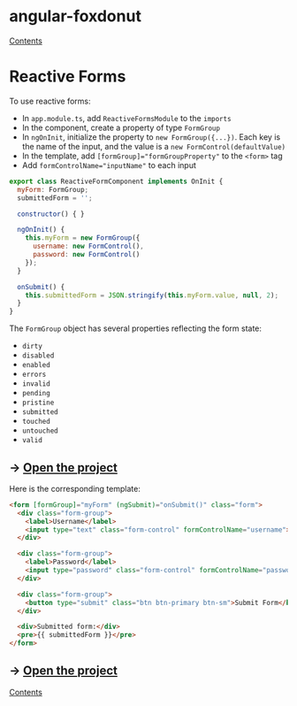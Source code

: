 # angular-foxdonut

[Contents](../README.md)

# Reactive Forms

To use reactive forms:

- In `app.module.ts`, add `ReactiveFormsModule` to the `imports`
- In the component, create a property of type `FormGroup`
- In `ngOnInit`, initialize the property to `new FormGroup({...})`. Each key is the name of the
  input, and the value is a `new FormControl(defaultValue)`
- In the template, add `[formGroup]="formGroupProperty"` to the `<form>` tag
- Add `formControlName="inputName"` to each input

```javascript
export class ReactiveFormComponent implements OnInit {
  myForm: FormGroup;
  submittedForm = '';

  constructor() { }

  ngOnInit() {
    this.myForm = new FormGroup({
      username: new FormControl(),
      password: new FormControl()
    });
  }

  onSubmit() {
    this.submittedForm = JSON.stringify(this.myForm.value, null, 2);
  }
}
```

The `FormGroup` object has several properties reflecting the form state:

- `dirty`
- `disabled`
- `enabled`
- `errors`
- `invalid`
- `pending`
- `pristine`
- `submitted`
- `touched`
- `untouched`
- `valid`

## &rarr; [Open the project](https://stackblitz.com/github/foxdonut/angular-foxdonut/tree/forms?file=src%2Fapp%2Fforms%2Freactive-form%2Freactive-form.component.ts)

Here is the corresponding template:

```html
<form [formGroup]="myForm" (ngSubmit)="onSubmit()" class="form">
  <div class="form-group">
    <label>Username</label>
    <input type="text" class="form-control" formControlName="username">
  </div>

  <div class="form-group">
    <label>Password</label>
    <input type="password" class="form-control" formControlName="password">
  </div>

  <div class="form-group">
    <button type="submit" class="btn btn-primary btn-sm">Submit Form</button>
  </div>

  <div>Submitted form:</div>
  <pre>{{ submittedForm }}</pre>
</form>
```

## &rarr; [Open the project](https://stackblitz.com/github/foxdonut/angular-foxdonut/tree/forms?file=src%2Fapp%2Fforms%2Freactive-form%2Freactive-form.component.html)

[Contents](../README.md)
